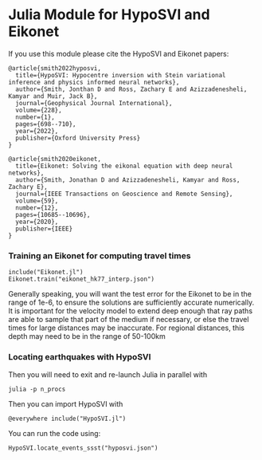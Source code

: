 # Julia Module for HypoSVI and Eikonet

If you use this module please cite the HypoSVI and Eikonet papers:
```
@article{smith2022hyposvi,
  title={HypoSVI: Hypocentre inversion with Stein variational inference and physics informed neural networks},
  author={Smith, Jonthan D and Ross, Zachary E and Azizzadenesheli, Kamyar and Muir, Jack B},
  journal={Geophysical Journal International},
  volume={228},
  number={1},
  pages={698--710},
  year={2022},
  publisher={Oxford University Press}
}
```
```
@article{smith2020eikonet,
  title={Eikonet: Solving the eikonal equation with deep neural networks},
  author={Smith, Jonathan D and Azizzadenesheli, Kamyar and Ross, Zachary E},
  journal={IEEE Transactions on Geoscience and Remote Sensing},
  volume={59},
  number={12},
  pages={10685--10696},
  year={2020},
  publisher={IEEE}
}
```

### Training an Eikonet for computing travel times
```
include("Eikonet.jl")
Eikonet.train("eikonet_hk77_interp.json")
```
Generally speaking, you will want the test error for the Eikonet to be in the range of 1e-6, to ensure the solutions are sufficiently accurate numerically. It is important for the velocity model to extend deep enough that ray paths are able to sample that part of the medium if necessary, or else the travel times for large distances may be inaccurate. For regional distances, this depth may need to be in the range of 50-100km 

### Locating earthquakes with HypoSVI
Then you will need to exit and re-launch Julia in parallel with
```
julia -p n_procs
```
Then you can import HypoSVI with 
```
@everywhere include("HypoSVI.jl")
```
You can run the code using:
```
HypoSVI.locate_events_ssst("hyposvi.json")
```

